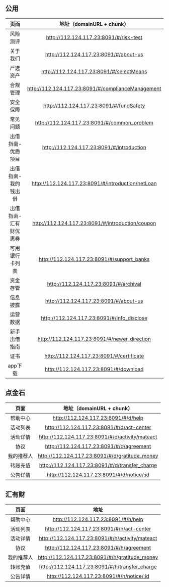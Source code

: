 ## 公用

| 页面 | 地址（domainURL + chunk） |
| :------: | :------: |
| 风险测评 | http://112.124.117.23:8091/#/risk-test |
| 关于我们 | http://112.124.117.23:8091/#/about-us |
| 严选资产 | http://112.124.117.23:8091/#/selectMeans |
| 合规管理 | http://112.124.117.23:8091/#/complianceManagement |
| 安全保障 | http://112.124.117.23:8091/#/fundSafety |
| 常见问题 | http://112.124.117.23:8091/#/common_problem |
| 出借指南-优质项目 | http://112.124.117.23:8091/#/introduction |
| 出借指南-我的钱出借 | http://112.124.117.23:8091/#/introduction/netLoan | 
| 出借指南-汇有财优惠券 | http://112.124.117.23:8091/#/introduction/coupon |
| 可用银行卡列表 | http://112.124.117.23:8091/#/support_banks |
| 资金存管 | http://112.124.117.23:8091/#/archival |
| 信息披露 | http://112.124.117.23:8091/#/about-us |
| 运营数据 | http://112.124.117.23:8091/#/info_disclose |
| 新手出借指南 | http://112.124.117.23:8091/#/newer_direction |
| 证书 | http://112.124.117.23:8091/#/certificate |
| app下载 | http://112.124.117.23:8091/#/download |

## 点金石

| 页面 | 地址（domainURL + chunk） |
| :------: | :------: |
| 帮助中心 | http://112.124.117.23:8091/#/d/help |
| 活动列表 | http://112.124.117.23:8091/#/d/act-center |
| 活动详情 | http://112.124.117.23:8091/#/d/activity/mateact |
| 协议 | http://112.124.117.23:8091/#/d/agreement |
| 我的推荐人 | http://112.124.117.23:8091/#/d/gratitude_money |
| 转账充值 | http://112.124.117.23:8091/#/d/transfer_charge |
| 公告详情 | http://112.124.117.23:8091/#/d/notice/:id |

## 汇有财

| 页面 | 地址 |
| :------: | :------: |
| 帮助中心 | http://112.124.117.23:8091/#/h/help |
| 活动列表 | http://112.124.117.23:8091/#/h/act-center |
| 活动详情 | http://112.124.117.23:8091/#/h/activity/mateact |
| 协议 | http://112.124.117.23:8091/#/h/agreement |
| 我的推荐人 | http://112.124.117.23:8091/#/h/gratitude_money |
| 转账充值 | http://112.124.117.23:8091/#/h/transfer_charge |
| 公告详情 | http://112.124.117.23:8091/#/h/notice/:id |
